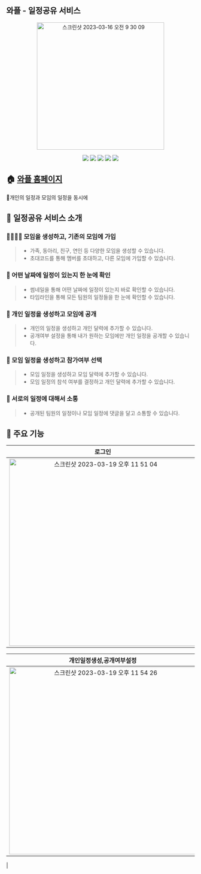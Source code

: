 ## 와플 - 일정공유 서비스
<p align='center'>
<img width="340" alt="스크린샷 2023-03-16 오전 9 30 09" src="https://user-images.githubusercontent.com/83194164/225478689-9e5ec08e-2938-4816-b9a6-0673ed2286f6.png">
</p>

<p align='center'>
    <img src="https://img.shields.io/badge/HTML5-E34F26?style=flat-square&amp;logo=HTML5&amp;logoColor=white">
    <img src="https://img.shields.io/badge/CSS3-1572B6?style=flat-square&amp;logo=CSS3&amp;logoColor=white">
    <img src="https://img.shields.io/badge/Javascript-F7DF1E?style=flat-square&amp;logo=Javascript&amp;logoColor=black">
    <img src="https://img.shields.io/badge/Mysql-4479A1?style=flat-square&amp;logo=Mysql&amp;logoColor=white">
    <img src="https://img.shields.io/badge/django-092E20?style=flat-square&amp;logo=django&logoColor=white">
</p>

## 🏠 [와플 홈페이지](https://wapl.co.kr)

📆개인의 일정과 모임의 일정을 동시에

## 📌 일정공유 서비스 소개
###  👩‍👩‍👧‍👦 모임을 생성하고, 기존의 모임에 가입
> - 가족, 동아리, 친구, 연인 등 다양한 모임을 생성할 수 있습니다.
> - 초대코드를 통해 멤버를 초대하고, 다른 모임에 가입할 수 있습니다.
### 📆 어떤 날짜에 일정이 있는지 한 눈에 확인
> - 썸네일을 통해 어떤 날짜에 일정이 있는지 바로 확인할 수 있습니다.
> - 타임라인을 통해 모든 팀원의 일정들을 한 눈에 확인할 수 있습니다.
### 📝 개인 일정을 생성하고 모임에 공개
> - 개인의 일정을 생성하고 개인 달력에 추가할 수 있습니다.
> - 공개여부 설정을 통해 내가 원하는 모임에만 개인 일정을 공개할 수 있습니다.
### 📢 모임 일정을 생성하고 참가여부 선택
> - 모임 일정을 생성하고 모임 달력에 추가할 수 있습니다.
> - 모임 일정의 참석 여부를 결정하고 개인 달력에 추가할 수 있습니다.
### 💬 서로의 일정에 대해서 소통
> - 공개된 팀원의 일정이나 모임 일정에 댓글을 달고 소통할 수 있습니다.

## 📌 주요 기능
|로그인|달력 리스트|달력 페이지|타임라인|
|:--:|:--:|:--:|:--:|
|<img width="500" alt="스크린샷 2023-03-19 오후 11 51 04" src="https://user-images.githubusercontent.com/83194164/226184353-4dc6d625-1e7c-486a-95ff-4d28e256d85c.png">|<img width="500" alt="스크린샷 2023-03-19 오후 11 52 08" src="https://user-images.githubusercontent.com/83194164/226184462-1a974bd9-4d2c-4fab-9612-54d699d29c84.png">|<img width="500" alt="스크린샷 2023-03-19 오후 11 51 28" src="https://user-images.githubusercontent.com/83194164/226184504-885f6364-9886-4eed-bc79-484f0fd3b097.png">|<img width="500" alt="스크린샷 2023-03-19 오후 11 52 32" src="https://user-images.githubusercontent.com/83194164/226184539-0a43d61f-591a-4fb3-8724-f2880e6fbb54.png">|

|개인일정생성,공개여부설정|모임일정 참석여부 결정|일정 페이지|모임 페이지|
|:--:|:--:|:--:|:--:|
|<img width="500" alt="스크린샷 2023-03-19 오후 11 54 26" src="https://user-images.githubusercontent.com/83194164/226185078-dcda2b2d-e912-4020-893e-168c2746b7b8.png">|<img width="500" alt="스크린샷 2023-03-19 오후 11 55 27" src="https://user-images.githubusercontent.com/83194164/226185165-33d0fc50-9790-4a6f-bb94-7038e66b0e84.png">|<img width="500" alt="스크린샷 2023-03-19 오후 11 52 53" src="https://user-images.githubusercontent.com/83194164/226185199-dfba67cb-2cc2-4747-9ad5-61f4f139aab2.png">|<img width="500" alt="스크린샷 2023-03-19 오후 11 55 47" src="https://user-images.githubusercontent.com/83194164/226185218-35d89dc9-8249-4cf1-be82-8125525220fb.png">
|


